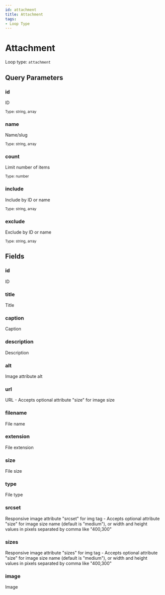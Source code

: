 ```yaml
---
id: attachment
title: Attachment
tags:
- Loop Type
---
```


# Attachment

Loop type: `attachment`

## Query Parameters

### id

ID

<small>Type: string, array</small>

### name

Name/slug

<small>Type: string, array</small>

### count

Limit number of items

<small>Type: number</small>

### include

Include by ID or name

<small>Type: string, array</small>

### exclude

Exclude by ID or name

<small>Type: string, array</small>


## Fields

### id

ID

### title

Title

### caption

Caption

### description

Description

### alt

Image attribute alt

### url

URL - Accepts optional attribute "size" for image size

### filename

File name

### extension

File extension

### size

File size

### type

File type

### srcset

Responsive image attribute "srcset" for img tag - Accepts optional attribute "size" for image size name (default is "medium"), or width and height values in pixels separated by comma like "400,300"

### sizes

Responsive image attribute "sizes" for img tag - Accepts optional attribute "size" for image size name (default is "medium"), or width and height values in pixels separated by comma like "400,300"

### image

Image

